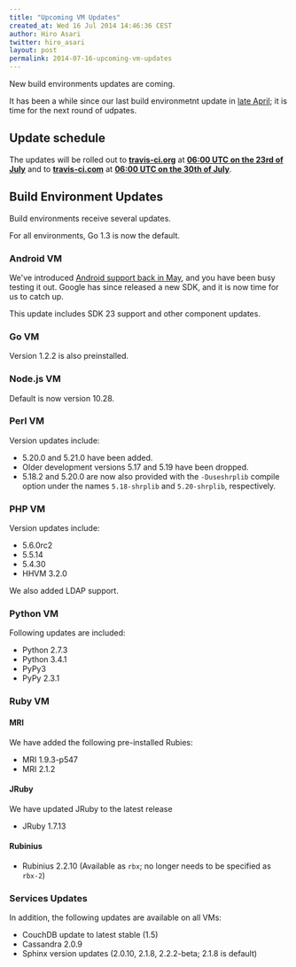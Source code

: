 ```yaml
---
title: "Upcoming VM Updates"
created_at: Wed 16 Jul 2014 14:46:36 CEST
author: Hiro Asari
twitter: hiro_asari
layout: post
permalink: 2014-07-16-upcoming-vm-updates
---
```


New build environments updates are coming.

It has been a while since our last build environmetnt update in
[late April](http://blog.travis-ci.com/2014-04-28-upcoming-build-environment-updates/);
it is time for the next round of udpates.

## Update schedule

The updates will be rolled out to
**[travis-ci.org](https://travis-ci.org)** at **[06:00 UTC on the 23rd of July](http://everytimezone.com/#2014-7-23,-360,cn3)** and
to **[travis-ci.com](https://travis-ci.com)** at **[06:00 UTC on the 30th of July](http://everytimezone.com/#2014-7-30,-360,cn3)**.

## Build Environment Updates

Build environments receive several updates.

For all environments, Go 1.3 is now the default.

### Android VM

We've introduced [Android support back in May](2014-05-07-android-build-support-now-in-beta),
and you have been busy testing it out.
Google has since released a new SDK, and it is now time for us to catch up.

This update includes SDK 23 support and other component updates.

### Go VM

Version 1.2.2 is also preinstalled.

### Node.js VM

Default is now version 10.28.

### Perl VM

Version updates include:

* 5.20.0 and 5.21.0 have been added.
* Older development versions 5.17 and 5.19 have been dropped.
* 5.18.2 and 5.20.0 are now also provided with the `-Duseshrplib` compile option under the names
  `5.18-shrplib` and `5.20-shrplib`, respectively.

### PHP VM

Version updates include:

* 5.6.0rc2
* 5.5.14
* 5.4.30
* HHVM 3.2.0

We also added LDAP support.

### Python VM

Following updates are included:

* Python 2.7.3
* Python 3.4.1
* PyPy3
* PyPy 2.3.1

### Ruby VM

#### MRI

We have added the following pre-installed Rubies:

* MRI 1.9.3-p547
* MRI 2.1.2

#### JRuby

We have updated JRuby to the latest release

* JRuby 1.7.13

#### Rubinius

* Rubinius 2.2.10 (Available as `rbx`; no longer needs to be specified as `rbx-2`)


### Services Updates

In addition, the following updates are available on all VMs:

* CouchDB update to latest stable (1.5)
* Cassandra 2.0.9
* Sphinx version updates (2.0.10, 2.1.8, 2.2.2-beta; 2.1.8 is default)
